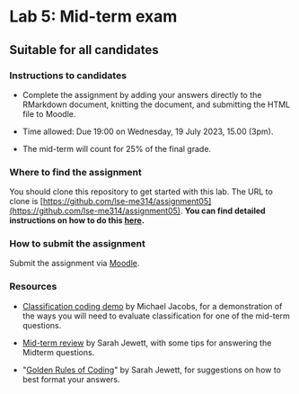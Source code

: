 # Lab 5: Mid-term exam

## Suitable for all candidates

### Instructions to candidates  

* Complete the assignment by adding your answers directly to the RMarkdown document, knitting the document, and submitting the HTML file to Moodle.  

* Time allowed: Due 19:00 on Wednesday, 19 July 2023, 15.00 (3pm).

* The mid-term will count for 25\% of the final grade.


### Where to find the assignment

You should clone this repository to get started with this lab.  The URL to clone is [https://github.com/lse-me314/assignment05](https://github.com/lse-me314/assignment05).  **You can find detailed instructions on how to do this [here](https://lse-me314.github.io/instructions).**


### How to submit the assignment

Submit the assignment via [Moodle](https://shortcourses.lse.ac.uk/course/view.php?id=158).


### Resources

*  [Classification coding demo](Classification-coding-demo.md) by Michael Jacobs, for a demonstration of the ways you will need to evaluate classification for one of the mid-term questions.

*  [Mid-term review](Midterm_Review.md) by Sarah Jewett, with some tips for answering the Midterm questions.

*  "[Golden Rules of Coding](Golden_Rules_coding.md)" by Sarah Jewett, for suggestions on how to best format your answers. 
